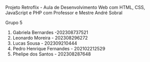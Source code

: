 Projeto Retroflix - Aula de Desenvolvimento Web com HTML, CSS, JavaScript e PHP com Professor e Mestre André Sobral

Grupo 5
1. Gabriela Bernardes -202308737521
2. Leonardo Moreira - 202308296272
3. Lucas Sousa - 202309210444
4. Pedro Henrique Fernandes - 202102212529
5. Phelipe dos Santos - 202308287648
